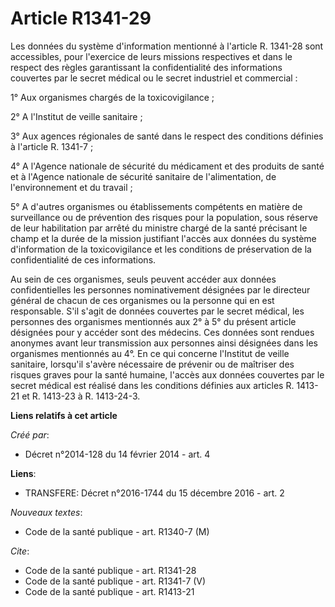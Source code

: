 # Article R1341-29

Les données du système d'information mentionné à l'article R. 1341-28 sont accessibles, pour l'exercice de leurs missions
respectives et dans le respect des règles garantissant la confidentialité des informations couvertes par le secret médical ou
le secret industriel et commercial : 

1° Aux organismes chargés de la toxicovigilance ; 

2° A l'Institut de veille sanitaire ; 

3° Aux agences régionales de santé dans le respect des conditions définies à l'article R. 1341-7 ; 

4° A l'Agence nationale de sécurité du médicament et des produits de santé et à l'Agence nationale de sécurité sanitaire de
l'alimentation, de l'environnement et du travail ; 

5° A d'autres organismes ou établissements compétents en matière de surveillance ou de prévention des risques pour la
population, sous réserve de leur habilitation par arrêté du ministre chargé de la santé précisant le champ et la durée de la
mission justifiant l'accès aux données du système d'information de la toxicovigilance et les conditions de préservation de la
confidentialité de ces informations. 

Au sein de ces organismes, seuls peuvent accéder aux données confidentielles les personnes nominativement désignées par le
directeur général de chacun de ces organismes ou la personne qui en est responsable. S'il s'agit de données couvertes par le
secret médical, les personnes des organismes mentionnés aux 2° à 5° du présent article désignées pour y accéder sont des
médecins. Ces données sont rendues anonymes avant leur transmission aux personnes ainsi désignées dans les organismes
mentionnés au 4°. En ce qui concerne l'Institut de veille sanitaire, lorsqu'il s'avère nécessaire de prévenir ou de maîtriser
des risques graves pour la santé humaine, l'accès aux données couvertes par le secret médical est réalisé dans les conditions
définies aux articles R. 1413-21 et R. 1413-23 à R. 1413-24-3.

**Liens relatifs à cet article**

_Créé par_:

  - Décret n°2014-128 du 14 février 2014 - art. 4

**Liens**:

  - TRANSFERE: Décret n°2016-1744 du 15 décembre 2016 - art. 2

_Nouveaux textes_:

  - Code de la santé publique - art. R1340-7 (M)

_Cite_:

  - Code de la santé publique - art. R1341-28
  - Code de la santé publique - art. R1341-7 (V)
  - Code de la santé publique - art. R1413-21
